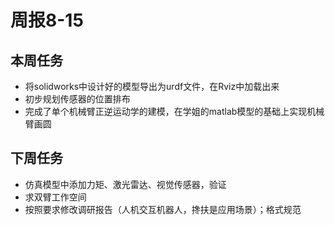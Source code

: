 # 周报8-15

## 本周任务 ##
- 将solidworks中设计好的模型导出为urdf文件，在Rviz中加载出来
- 初步规划传感器的位置排布
- 完成了单个机械臂正逆运动学的建模，在学姐的matlab模型的基础上实现机械臂画圆
 
## 下周任务 ##
- 仿真模型中添加力矩、激光雷达、视觉传感器，验证
- 求双臂工作空间
- 按照要求修改调研报告（人机交互机器人，搀扶是应用场景）；格式规范
